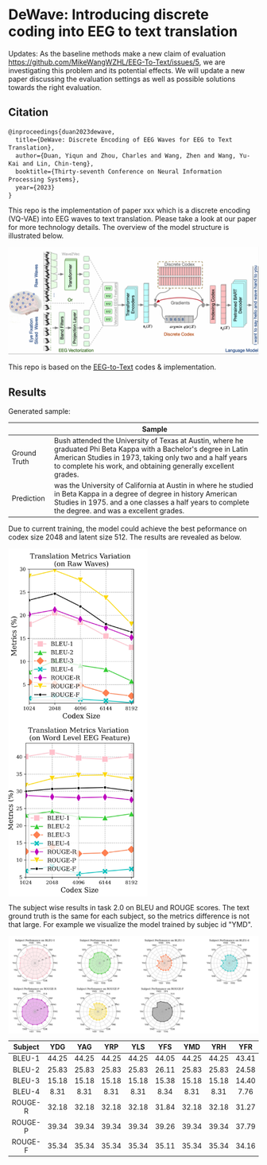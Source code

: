 # DeWave: Introducing discrete coding into EEG to text translation

Updates: As the baseline methods make a new claim of evaluation https://github.com/MikeWangWZHL/EEG-To-Text/issues/5, we are investigating this problem and its potential effects. We will update a new paper discussing the evaluation settings as well as possible solutions towards the right evaluation. 

## Citation
```shell
@inproceedings{duan2023dewave,
  title={DeWave: Discrete Encoding of EEG Waves for EEG to Text Translation},
  author={Duan, Yiqun and Zhou, Charles and Wang, Zhen and Wang, Yu-Kai and Lin, Chin-teng},
  booktitle={Thirty-seventh Conference on Neural Information Processing Systems},
  year={2023}
}
```

This repo is the implementation of paper xxx which is a discrete encoding (VQ-VAE) into EEG waves to text translation.
Please take a look at our paper for more technology details. The overview of the model structure is illustrated below.

![img.png](graph/model_dewave.png)

This repo is based on the [EEG-to-Text](https://github.com/MikeWangWZHL/EEG-To-Text) codes & implementation. 


## Results

Generated sample:

|              | Sample                                                                                                                                                                                                                                          |
|--------------|-------------------------------------------------------------------------------------------------------------------------------------------------------------------------------------------------------------------------------------------------|
| Ground Truth | Bush attended the University of Texas at Austin, where he graduated Phi Beta Kappa with a Bachelor's degree in Latin American Studies in 1973, taking only two and a half years to complete his work, and obtaining generally excellent grades. |
| Prediction   | was the University of California at Austin in where he studied in Beta Kappa in a degree of degree in history American Studies in 1975. and a one classes a half years to complete the degree. and was a excellent grades.                      |

Due to current training, the model could achieve the best peformance on codex size 2048 and latent size 512. The results are revealed as below. 

<img src="graph/wavevq.jpg" width = "" height = "350" alt="图片名称" align=center /> <img src="graph/freqvq.jpg" width = "" height = "350" alt="图片名称" align=center />

The subject wise results in task 2.0 on BLEU and ROUGE scores. The text ground truth is the same for each subject, so the metrics difference is not that large. 
For example we visualize the model trained by subjec id "YMD".

<img src="graph/radar.png" width = "" height = "" alt="图片名称" align=center />


| Subject |        YDG        |        YAG        |        YRP        |        YLS        |        YFS        |        YMD        |        YRH        |        YFR        |        YTL        |        YAC        |        YSL        |        YAK        |        YMS        |        YSD        |        YHS        |        YDR        |        YRK        |        YIS        |
|:-------:|:-----------------:|:-----------------:|:-----------------:|:-----------------:|:-----------------:|:-----------------:|:-----------------:|:-----------------:|:-----------------:|:-----------------:|:-----------------:|:-----------------:|:-----------------:|:-----------------:|:-----------------:|:-----------------:|:-----------------:|:-----------------:|
|  BLEU-1 |           44.25   |           44.25   |           44.25   |           44.25   |           44.05   |           44.25   |           44.25   |           43.41   |           44.25   |           44.03   |           44.45   |           44.25   |           44.25   |           44.25   |           44.25   |           44.18   |           44.25   |           44.25   |
|  BLEU-2 |           25.83   |           25.83   |           25.83   |           25.83   |           26.11   |           25.83   |           25.83   |           24.58   |           25.83   |           25.55   |           26.04   |           25.83   |           25.83   |           25.83   |           25.83   |           25.86   |           25.83   |           25.83   |
|  BLEU-3 |           15.18   |           15.18   |           15.18   |           15.18   |           15.38   |           15.18   |           15.18   |           14.40   |           15.18   |           14.86   |           15.32   |           15.18   |           15.18   |           15.18   |           15.18   |           15.28   |           15.18   |           15.18   |
|  BLEU-4 |             8.31  |             8.31  |             8.31  |             8.31  |             8.34  |             8.31  |             8.31  |             7.76  |             8.31  |             7.94  |             8.45  |             8.31  |             8.31  |             8.31  |             8.31  |             8.45  |             8.31  |             8.31  |
| ROUGE-R |           32.18   |           32.18   |           32.18   |           32.18   |           31.84   |           32.18   |           32.18   |           31.27   |           32.18   |           32.02   |           32.32   |           32.18   |           32.18   |           32.18   |           32.18   |           32.23   |           32.18   |           32.18   |
| ROUGE-P |           39.34   |           39.34   |           39.34   |           39.34   |           39.26   |           39.34   |           39.34   |           37.79   |           39.34   |           39.29   |           39.52   |           39.34   |           39.34   |           39.34   |           39.34   |           39.28   |           39.34   |           39.34   |
| ROUGE-F |           35.34   |           35.34   |           35.34   |           35.34   |           35.11   |           35.34   |           35.34   |           34.16   |           35.34   |           35.24   |           35.50   |           35.34   |           35.34   |           35.34   |           35.34   |           35.35   |           35.34   |           35.34   |
